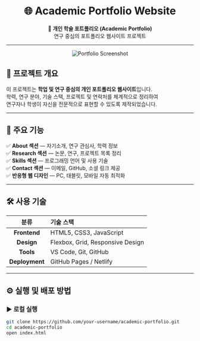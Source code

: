 <div align="center">

# 🌐 Academic Portfolio Website
📘 **개인 학술 포트폴리오 (Academic Portfolio)**  
연구 중심의 포트폴리오 웹사이트 프로젝트  

---

![Portfolio Screenshot](assets/portfolio-preview.png)

</div>

## 🧩 프로젝트 개요
이 프로젝트는 **학업 및 연구 중심의 개인 포트폴리오 웹사이트**입니다.  
학력, 연구 분야, 기술 스택, 프로젝트 및 연락처를 체계적으로 정리하여  
연구자나 학생이 자신을 전문적으로 표현할 수 있도록 제작되었습니다.

---

## 🚀 주요 기능
✅ **About 섹션** — 자기소개, 연구 관심사, 학력 정보  
✅ **Research 섹션** — 논문, 연구, 프로젝트 목록 정리  
✅ **Skills 섹션** — 프로그래밍 언어 및 사용 기술  
✅ **Contact 섹션** — 이메일, GitHub, 소셜 링크 제공  
✅ **반응형 웹 디자인** — PC, 태블릿, 모바일 자동 최적화  

---

## 🛠️ 사용 기술

| 분류 | 기술 스택 |
|:----:|:-----------|
| **Frontend** | HTML5, CSS3, JavaScript |
| **Design** | Flexbox, Grid, Responsive Design |
| **Tools** | VS Code, Git, GitHub |
| **Deployment** | GitHub Pages / Netlify |

---

## ⚙️ 실행 및 배포 방법

### ▶️ 로컬 실행
```bash
git clone https://github.com/your-username/academic-portfolio.git
cd academic-portfolio
open index.html
